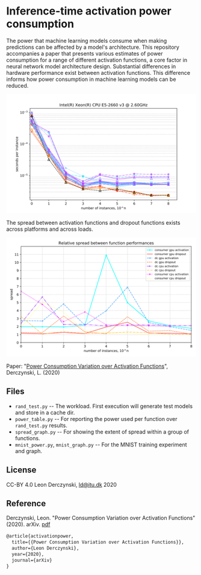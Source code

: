 # Inference-time activation power consumption

The power that machine learning models consume when making predictions can be affected by a model's architecture. This repository accompanies a paper that presents various estimates of power consumption for a range of different activation functions, a core factor in neural network model architecture design. Substantial differences in hardware performance exist between activation functions. This difference informs how power consumption in machine learning models can be reduced.

![power per instance per activation function](https://github.com/leondz/inferencepower/raw/master/dc_cpu.svg)

The spread between activation functions and dropout functions exists across platforms and across loads.

![Spread in computation required per activation function](https://github.com/leondz/inferencepower/raw/master/groupspread.svg)

Paper: "[Power Consumption Variation over Activation Functions](https://www.derczynski.com/papers/Activation_Function_Power_Consumption.pdf)", Derczynski, L. (2020)


## Files

* `rand_test.py` -- The workload. First execution will generate test models and store in a cache dir.
* `power_table.py` -- For reporting the power used per function over `rand_test.py` results.
* `spread_graph.py` -- For showing the extent of spread within a group of functions.
* `mnist_power.py`, `mnist_graph.py` -- For the MNIST training experiment and graph.

## License

CC-BY 4.0 Leon Derczynski, ld@itu.dk 2020

## Reference

Derczynski, Leon. "Power Consumption Variation over Activation Functions" (2020). arXiv. [pdf](https://www.derczynski.com/papers/Activation_Function_Power_Consumption.pdf)

```
@article{activationpower,
  title={{Power Consumption Variation over Activation Functions}},
  author={Leon Derczynski},
  year={2020},
  journal={arXiv}
}
```
